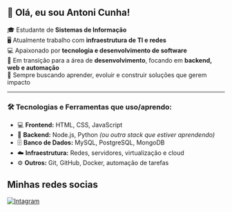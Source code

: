 ## 👋 Olá, eu sou Antoni Cunha!

🎓 Estudante de **Sistemas de Informação**  
🖥️ Atualmente trabalho com **infraestrutura de TI e redes**  
💻 Apaixonado por **tecnologia e desenvolvimento de software**  
🚀 Em transição para a área de **desenvolvimento**, focando em **backend, web e automação**  
🌱 Sempre buscando aprender, evoluir e construir soluções que gerem impacto  

---

### 🛠️ Tecnologias e Ferramentas que uso/aprendo:
- 💻 **Frontend:** HTML, CSS, JavaScript
- 🔧 **Backend:** Node.js, Python *(ou outra stack que estiver aprendendo)*
- 🗄️ **Banco de Dados:** MySQL, PostgreSQL, MongoDB
- ☁️ **Infraestrutura:** Redes, servidores, virtualização e cloud
- ⚙️ **Outros:** Git, GitHub, Docker, automação de tarefas

## Minhas redes socias

[![Intagram](https://img.shields.io/badge/Instagram-E4405F?style=for-the-badge&logo=instagram&logoColor=white)](https://instagram.com/Antoni_Cunha)
